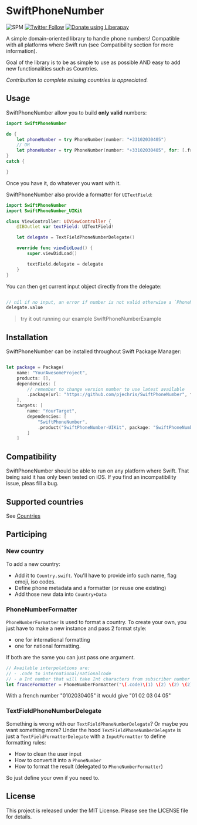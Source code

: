 # SwiftPhoneNumber

![SPM](https://img.shields.io/static/v1?label=Swift%20PM&message=%E2%9C%93&color=24C28A&labelColor=444444)
[![Twitter Follow](https://img.shields.io/twitter/follow/pjechris.svg?label=Follow%20me)](https://twitter.com/pjechris)
[![Donate using Liberapay](https://img.shields.io/liberapay/patrons/pjechris.svg?logo=liberapay)](https://liberapay.com/pjechris/donate)

A simple domain-oriented library to handle phone numbers! Compatible with all platforms where Swift run (see Compatibility section for more information).

Goal of the library is to be as simple to use as possible AND easy to add new functionalities such as Countries.

*Contribution to complete missing countries is appreciated.*

## Usage

SwiftPhoneNumber allow you to build **only valid** numbers:
```swift
import SwiftPhoneNumber

do {
    let phoneNumber = try PhoneNumber(number: "+33102030405")
    // OR
    let phoneNumber = try PhoneNumber(number: "+33102030405", for: [.fra, .usa, ...])
}
catch {

}
```
Once you have it, do whatever you want with it.

SwiftPhoneNumber also provide a formatter for `UITextField`:

```swift
import SwiftPhoneNumber
import SwiftPhoneNumber_UIKit

class ViewController: UIViewController {
    @IBOutlet var textField: UITextField!

    let delegate = TextFieldPhoneNumberDelegate()

    override func viewDidLoad() {
        super.viewDidLoad()

        textField.delegate = delegate
    }
}
```
You can then get current input object directly from the delegate:

```swift

// nil if no input, an error if number is not valid otherwise a `PhoneNumber` object
delegate.value

```

> try it out running our example SwiftPhoneNumberExample

## Installation

SwiftPhoneNumber can be installed throughout Swift Package Manager:

```swift

let package = Package(
    name: "YourAwesomeProject",
    products: [],
    dependencies: [
        // remember to change version number to use latest available
        .package(url: "https://github.com/pjechris/SwiftPhoneNumber", from: "0.0"),
    ],
    targets: [
        name: "YourTarget",
        dependencies: [
            "SwiftPhoneNumber",
            .product("SwiftPhoneNumber-UIKit", package: "SwiftPhoneNumber") // <- add this only if you want to have UITextField support
        ]
    ]
```

## Compatibility

SwiftPhoneNumber should be able to run on any platform where Swift. That being said it has only been tested on iOS. If you find an incompatibility issue, pleas fill a bug.

## Supported countries

See [Countries](Countries.md)

## Participing

### New country
To add a new country:

- Add it to `Country.swift`. You'll have to provide info such name, flag emoji, iso codes.
- Define phone metadata and a formatter (or reuse one existing)
- Add those new data into `Country+Data`

### PhoneNumberFormatter

`PhoneNumberFormatter` is used to format a country. To create your own, you just have to make a new instance and pass 2 format style:
- one for international formatting
- one for national formatting.

If both are the same you can just pass one argument.

```swift
// Available interpolations are:
// - .code to international/nationalcode
// - a Int number that will take Int characters from subscriber number
let franceFormatter = PhoneNumberFormatter("\(.code)\(1) \(2) \(2) \(2) \(2)")
```

With a french number "0102030405" it would give "01 02 03 04 05"

### TextFieldPhoneNumberDelegate

Something is wrong with our `TextFieldPhoneNumberDelegate`? Or maybe you want something more? Under the hood `TextFieldPhoneNumberDelegate` is just a `TextFieldFormatterDelegate` with a `InputFormatter` to define formatting rules:

- How to clean the user input
- How to convert it into a `PhoneNumber`
- How to format the result (delegated to `PhoneNumberFormatter`)

So just define your own if you need to.


## License
This project is released under the MIT License. Please see the LICENSE file for details.

